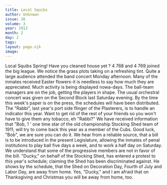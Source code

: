 ```yaml
---
title: Local Squibs
author: Unknown
issue: 26
volume: 3
year: 1913
month: 2
day: 2
tags:
layout: page.njk
image:
---
```

Local Squibs      Spring!   Have you cleaned house yet ?   4 768 and 4 769 joined the big league.   We notice the grass plots taking on a refreshing tint.   Quite a large audience attended the band concert Monday afternoon.   Many of the inmates received Easter flowers-it is needless to say how much they are appreciated.   Much activity is being displayed nowa-days. The ball-team managers are on the job, getting the players in shape.   The usual orchestral concert was given on the Second Block last Saturday evening.   By the time this week's paper is on the press, the schedules will have been distributed.   The "Rabbi", last year's port side flinger of the Plasterers, is to handle an indicator this year. Want to get rid of the rest of your friends so you won't have to give them any tobacco, eh "Rabbi?"   We have received information that "Bob, 1 ' one time star of the old championship Stocking Shed team of 1911, will try to come back this year as a member of the Cubs. Good luck, "Bob", we are sure you can do it.   We hear from a reliable source, that a bill is to be introduced in the present Legislature, allowing the inmates of penal institutions to play ball five days a week, and to work a half day on Saturday. We understand that some of the progressive members are not in favor of the bill.   "Ducky," on behalf of the Stocking Shed, has entered a protest to this year's schedule; claiming the Shed has been discriminated against. He shows by the schedule, that the Shed on Decoration Day, Fourth of July and Labor Day, are away from home. Yes, "Ducky," and I am afraid that on Thanksgiving and Christmas you will be away from home, too.   


